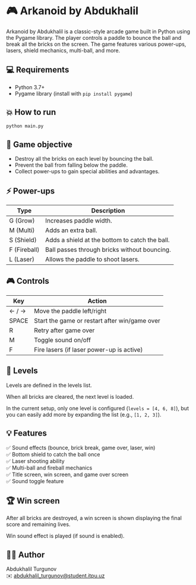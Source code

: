 # 🎮 Arkanoid by Abdukhalil

Arkanoid by Abdukhalil is a classic-style arcade game built in Python using the Pygame library.
The player controls a paddle to bounce the ball and break all the bricks on the screen.
The game features various power-ups, lasers, shield mechanics, multi-ball, and more.

## 💻 Requirements

- Python 3.7+
- Pygame library (install with `pip install pygame`)

## 💥 How to run

```bash
python main.py
```

## 🎯 Game objective

- Destroy all the bricks on each level by bouncing the ball.
- Prevent the ball from falling below the paddle.
- Collect power-ups to gain special abilities and advantages.

## ⚡ Power-ups

| Type | Description                                |
|-------|--------------------------------------------|
| G (Grow)   | Increases paddle width.                 |
| M (Multi)  | Adds an extra ball.                    |
| S (Shield) | Adds a shield at the bottom to catch the ball. |
| F (Fireball) | Ball passes through bricks without bouncing. |
| L (Laser)  | Allows the paddle to shoot lasers.     |

## 🎮 Controls

| Key    | Action                                |
|---------|---------------------------------------|
| ← / → | Move the paddle left/right            |
| SPACE | Start the game or restart after win/game over |
| R     | Retry after game over                 |
| M     | Toggle sound on/off                   |
| F     | Fire lasers (if laser power-up is active) |

## 🧱 Levels

Levels are defined in the levels list.

When all bricks are cleared, the next level is loaded.

In the current setup, only one level is configured (`levels = [4, 6, 8]`), but you can easily add more by expanding the list (e.g., `[1, 2, 3]`).

## 💡 Features

✅ Sound effects (bounce, brick break, game over, laser, win)  
✅ Bottom shield to catch the ball once  
✅ Laser shooting ability  
✅ Multi-ball and fireball mechanics  
✅ Title screen, win screen, and game over screen  
✅ Sound toggle feature

## 🏆 Win screen

After all bricks are destroyed, a win screen is shown displaying the final score and remaining lives.

Win sound effect is played (if sound is enabled).

## 🧑‍💻 Author

Abdukhalil Turgunov  
✉️ abdukhalil_turgunov@student.itpu.uz
